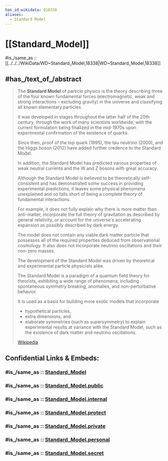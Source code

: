```yaml
---
has_id_wikidata: Q18338
aliases:
  - Standard Model
---
```


# [[Standard_Model]] 

#is_/same_as :: [[../../../WikiData/WD~Standard_Model,18338|WD~Standard_Model,18338]] 

## #has_/text_of_/abstract 

> The **Standard Model** of particle physics is the theory 
> describing three of the four known fundamental forces 
> (electromagnetic, weak and strong interactions – excluding gravity) 
> in the universe and classifying all known elementary particles. 
> 
> It was developed in stages throughout the latter half of the 20th century, 
> through the work of many scientists worldwide, 
> with the current formulation being finalized in the mid-1970s 
> upon experimental confirmation of the existence of quarks. 
> 
> Since then, proof of the top quark (1995), the tau neutrino (2000), 
> and the Higgs boson (2012) have added further credence to the Standard Model. 
> 
> In addition, the Standard Model has predicted various properties 
> of weak neutral currents and the W and Z bosons with great accuracy.
>
> Although the Standard Model is believed to be theoretically self-consistent 
> and has demonstrated some success in providing experimental predictions, 
> it leaves some physical phenomena unexplained 
> and so falls short of being a complete theory of fundamental interactions. 
> 
> For example, it does not fully explain why there is more matter than anti-matter, 
> incorporate the full theory of gravitation as described by general relativity, 
> or account for the universe's accelerating expansion as possibly described by dark energy. 
> 
> The model does not contain any viable dark matter particle 
> that possesses all of the required properties deduced from observational cosmology. 
> It also does not incorporate neutrino oscillations and their non-zero masses.
>
> The development of the Standard Model 
> was driven by theoretical and experimental particle physicists alike. 
> 
> The Standard Model is a paradigm of a quantum field theory for theorists, 
> exhibiting a wide range of phenomena, including spontaneous symmetry breaking, 
> anomalies, and non-perturbative behavior. 
> 
> It is used as a basis for building more exotic models that incorporate 
> - hypothetical particles, 
> - extra dimensions, and 
> - elaborate symmetries (such as supersymmetry) 
> to explain experimental results at variance with the Standard Model, 
> such as the existence of dark matter and neutrino oscillations.
>
> [Wikipedia](https://en.wikipedia.org/wiki/Standard%20Model) 


## Confidential Links & Embeds: 

### #is_/same_as :: [Standard_Model](/_Standards/Science/Physics/Quantum_Mechanics/Standard_Model.md) 

### #is_/same_as :: [Standard_Model.public](/_public/Science/Physics/Quantum_Mechanics/Standard_Model.public.md) 

### #is_/same_as :: [Standard_Model.internal](/_internal/Science/Physics/Quantum_Mechanics/Standard_Model.internal.md) 

### #is_/same_as :: [Standard_Model.protect](/_protect/Science/Physics/Quantum_Mechanics/Standard_Model.protect.md) 

### #is_/same_as :: [Standard_Model.private](/_private/Science/Physics/Quantum_Mechanics/Standard_Model.private.md) 

### #is_/same_as :: [Standard_Model.personal](/_personal/Science/Physics/Quantum_Mechanics/Standard_Model.personal.md) 

### #is_/same_as :: [Standard_Model.secret](/_secret/Science/Physics/Quantum_Mechanics/Standard_Model.secret.md)

